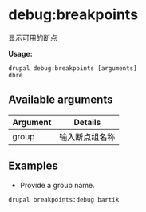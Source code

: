 # debug:breakpoints
显示可用的断点

**Usage:**
```
drupal debug:breakpoints [arguments]
dbre
```

## Available arguments
Argument | Details
---------|-------------
group | 输入断点组名称

## Examples
* Provide a group name.
```
drupal breakpoints:debug bartik
```
